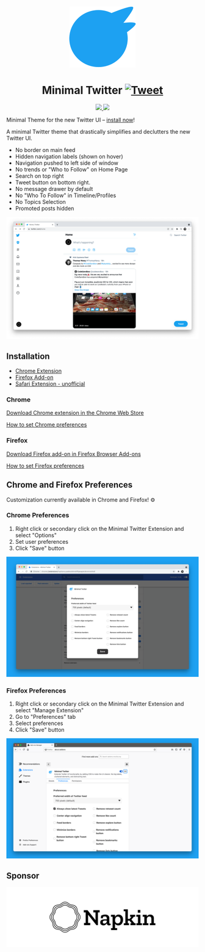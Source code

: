 <p align="center">
  <img alt="Minimal Twitter Icon" src="./minimal-twitter-icon.svg"/>
</p>

<h1 align="center">
  Minimal Twitter
    <a href="https://twitter.com/intent/tweet?url=https%3A%2F%2Fgithub.com%2Fthomaswang%2Fminimal-twitter&via=ThomasWang&text=Check%20out%20this%20minimal%20Twitter%20theme%20for%20the%20new%20Twitter%21%20Available%20on%20Chrome%2C%20Firefox&hashtags=minimaltwitter">
      <img alt="Tweet" src="https://img.shields.io/twitter/url/http/shields.io.svg?style=social"/>
    </a>
</h1>

<p align="center">
  <a aria-label="Chrome Users" href="https://chrome.google.com/webstore/detail/minimal-twitter/pobhoodpcipjmedfenaigbeloiidbflp?hl=en">
    <img src="https://img.shields.io/chrome-web-store/users/pobhoodpcipjmedfenaigbeloiidbflp?color=blue&label=Chrome%20Users&style=for-the-badge" />
  </a>
  <a aria-label="Firefox Add-on Rating" href="https://addons.mozilla.org/en-US/firefox/addon/min-twitter/">
    <img src="https://img.shields.io/amo/rating/min-twitter?label=Firefox%20Add-on%20Rating&style=for-the-badge" />
  </a>
</p>

Minimal Theme for the new Twitter UI – [install now](#installation)!

A minimal Twitter theme that drastically simplifies and declutters the new Twitter UI.

- No border on main feed
- Hidden navigation labels (shown on hover)
- Navigation pushed to left side of window
- No trends or "Who to Follow" on Home Page
- Search on top right
- Tweet button on bottom right.
- No message drawer by default
- No "Who To Follow" in Timeline/Profiles
- No Topics Selection
- Promoted posts hidden

![screenshot](./screenshot.png)

## Installation

- [Chrome Extension](#chrome)
- [Firefox Add-on](#firefox)
- [Safari Extension - unofficial](#safari-extension-unofficial)

### Chrome

[Download Chrome extension in the Chrome Web Store](https://chrome.google.com/webstore/detail/pobhoodpcipjmedfenaigbeloiidbflp)

[How to set Chrome preferences](#chrome-preferences)

### Firefox

[Download Firefox add-on in Firefox Browser Add-ons](https://addons.mozilla.org/en-US/firefox/addon/min-twitter/)

[How to set Firefox preferences](#firefox-preferences)

## Chrome and Firefox Preferences

Customization currently available in Chrome and Firefox! ⚙️

### Chrome Preferences

1. Right click or secondary click on the Minimal Twitter Extension and select "Options"
2. Set user preferences
3. Click "Save" button

![Chrome Preferences](chrome-preferences.png)

### Firefox Preferences

1. Right click or secondary click on the Minimal Twitter Extension and select "Manage Extension"
2. Go to "Preferences" tab
3. Select preferences
4. Click "Save" button

![Firefox Preferences](firefox-preferences.png)

## Sponsor

<a href="https://www.napkin.io/">
  <img alt="Sponsor: Napkin" src="./NapkinLogotype.png"/>
</a>
